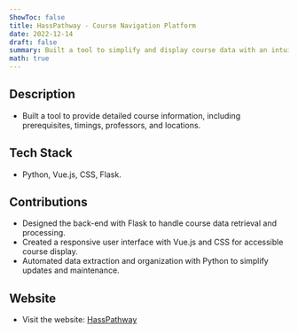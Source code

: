 ```yaml
---
ShowToc: false
title: HassPathway - Course Navigation Platform
date: 2022-12-14
draft: false
summary: Built a tool to simplify and display course data with an intuitive interface.
math: true
---
```


## Description
- Built a tool to provide detailed course information, including prerequisites, timings, professors, and locations.

## Tech Stack
- Python, Vue.js, CSS, Flask.

## Contributions
- Designed the back-end with Flask to handle course data retrieval and processing.
- Created a responsive user interface with Vue.js and CSS for accessible course display.
- Automated data extraction and organization with Python to simplify updates and maintenance.

## Website
- Visit the website: [HassPathway](https://hasspathways.com)
